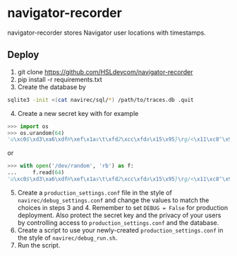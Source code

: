 # navigator-recorder

navigator-recorder stores Navigator user locations with timestamps.

## Deploy

1. git clone https://github.com/HSLdevcom/navigator-recorder
2. pip install -r requirements.txt
3. Create the database by
```sh
sqlite3 -init <(cat navirec/sql/*) /path/to/traces.db .quit
```
4. Create a new secret key with for example
```python
>>> import os
>>> os.urandom(64)
'u\xc0$\xd3\xa6\xdfH\xef\x1as\t\xfd2\xcc\xfda\x15\x95}\rg/<\x11\xc8^\x95\x16?\x8c\x86I\xe7n\x00\xd3\xefY\x96\xe0\xdfjk\xc2\xed\t\xc94e\xd3>S\\a\x11\x87\xa4cu\xba\xff\xd5\x15\xf9'
```
or
```python
>>> with open('/dev/random', 'rb') as f:
...     f.read(64)
'u\xc0$\xd3\xa6\xdfH\xef\x1as\t\xfd2\xcc\xfda\x15\x95}\rg/<\x11\xc8^\x95\x16?\x8c\x86I\xe7n\x00\xd3\xefY\x96\xe0\xdfjk\xc2\xed\t\xc94e\xd3>S\\a\x11\x87\xa4cu\xba\xff\xd5\x15\xf9'
```
5. Create a `production_settings.conf` file in the style of `navirec/debug_settings.conf` and change the values to match the choices in steps 3 and 4. Remember to set `DEBUG = False` for production deployment. Also protect the secret key and the privacy of your users by controlling access to `production_settings.conf` and the database.
6. Create a script to use your newly-created `production_settings.conf` in the style of `navirec/debug_run.sh`.
7. Run the script.
